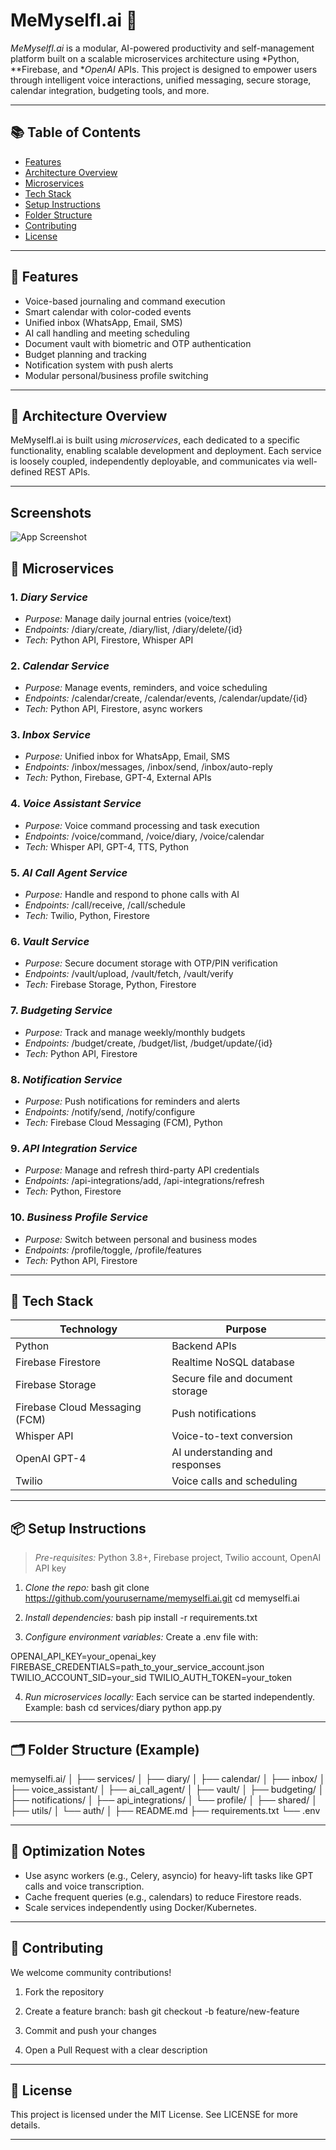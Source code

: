 # MeMyselfI.ai 🧠

*MeMyselfI.ai* is a modular, AI-powered productivity and self-management platform built on a scalable microservices architecture using *Python, **Firebase, and **OpenAI* APIs. This project is designed to empower users through intelligent voice interactions, unified messaging, secure storage, calendar integration, budgeting tools, and more.

---

## 📚 Table of Contents

- [Features](#features)
- [Architecture Overview](#architecture-overview)
- [Microservices](#microservices)
- [Tech Stack](#tech-stack)
- [Setup Instructions](#setup-instructions)
- [Folder Structure](#folder-structure)
- [Contributing](#contributing)
- [License](#license)

---

## 🚀 Features

- Voice-based journaling and command execution
- Smart calendar with color-coded events
- Unified inbox (WhatsApp, Email, SMS)
- AI call handling and meeting scheduling
- Document vault with biometric and OTP authentication
- Budget planning and tracking
- Notification system with push alerts
- Modular personal/business profile switching

---

## 🧩 Architecture Overview

MeMyselfI.ai is built using *microservices*, each dedicated to a specific functionality, enabling scalable development and deployment. Each service is loosely coupled, independently deployable, and communicates via well-defined REST APIs.

---
## Screenshots

![App Screenshot]((https://github.com/AbdullahRafiq463/me_myselfi_ai/blob/main/IMG-20250728-WA0017.jpg))

## 🔧 Microservices

### 1. *Diary Service*
- *Purpose:* Manage daily journal entries (voice/text)
- *Endpoints:* /diary/create, /diary/list, /diary/delete/{id}
- *Tech:* Python API, Firestore, Whisper API

### 2. *Calendar Service*
- *Purpose:* Manage events, reminders, and voice scheduling
- *Endpoints:* /calendar/create, /calendar/events, /calendar/update/{id}
- *Tech:* Python API, Firestore, async workers

### 3. *Inbox Service*
- *Purpose:* Unified inbox for WhatsApp, Email, SMS
- *Endpoints:* /inbox/messages, /inbox/send, /inbox/auto-reply
- *Tech:* Python, Firebase, GPT-4, External APIs

### 4. *Voice Assistant Service*
- *Purpose:* Voice command processing and task execution
- *Endpoints:* /voice/command, /voice/diary, /voice/calendar
- *Tech:* Whisper API, GPT-4, TTS, Python

### 5. *AI Call Agent Service*
- *Purpose:* Handle and respond to phone calls with AI
- *Endpoints:* /call/receive, /call/schedule
- *Tech:* Twilio, Python, Firestore

### 6. *Vault Service*
- *Purpose:* Secure document storage with OTP/PIN verification
- *Endpoints:* /vault/upload, /vault/fetch, /vault/verify
- *Tech:* Firebase Storage, Python, Firestore

### 7. *Budgeting Service*
- *Purpose:* Track and manage weekly/monthly budgets
- *Endpoints:* /budget/create, /budget/list, /budget/update/{id}
- *Tech:* Python API, Firestore

### 8. *Notification Service*
- *Purpose:* Push notifications for reminders and alerts
- *Endpoints:* /notify/send, /notify/configure
- *Tech:* Firebase Cloud Messaging (FCM), Python

### 9. *API Integration Service*
- *Purpose:* Manage and refresh third-party API credentials
- *Endpoints:* /api-integrations/add, /api-integrations/refresh
- *Tech:* Python, Firestore

### 10. *Business Profile Service*
- *Purpose:* Switch between personal and business modes
- *Endpoints:* /profile/toggle, /profile/features
- *Tech:* Python API, Firestore

---

## 🧠 Tech Stack

| Technology        | Purpose                             |
|-------------------|-------------------------------------|
| Python            | Backend APIs                        |
| Firebase Firestore| Realtime NoSQL database             |
| Firebase Storage  | Secure file and document storage    |
| Firebase Cloud Messaging (FCM) | Push notifications     |
| Whisper API       | Voice-to-text conversion            |
| OpenAI GPT-4      | AI understanding and responses      |
| Twilio            | Voice calls and scheduling          |

---

## 📦 Setup Instructions

> *Pre-requisites:* Python 3.8+, Firebase project, Twilio account, OpenAI API key

1. *Clone the repo:*
bash
git clone https://github.com/yourusername/memyselfi.ai.git
cd memyselfi.ai


2. *Install dependencies:*
bash
pip install -r requirements.txt


3. *Configure environment variables:*
Create a .env file with:

OPENAI_API_KEY=your_openai_key
FIREBASE_CREDENTIALS=path_to_your_service_account.json
TWILIO_ACCOUNT_SID=your_sid
TWILIO_AUTH_TOKEN=your_token


4. *Run microservices locally:*
Each service can be started independently. Example:
bash
cd services/diary
python app.py


---

## 🗂 Folder Structure (Example)


memyselfi.ai/
│
├── services/
│   ├── diary/
│   ├── calendar/
│   ├── inbox/
│   ├── voice_assistant/
│   ├── ai_call_agent/
│   ├── vault/
│   ├── budgeting/
│   ├── notifications/
│   ├── api_integrations/
│   └── profile/
│
├── shared/
│   ├── utils/
│   └── auth/
│
├── README.md
├── requirements.txt
└── .env


---

## 📢 Optimization Notes

- Use async workers (e.g., Celery, asyncio) for heavy-lift tasks like GPT calls and voice transcription.
- Cache frequent queries (e.g., calendars) to reduce Firestore reads.
- Scale services independently using Docker/Kubernetes.

---

## 🤝 Contributing

We welcome community contributions!

1. Fork the repository
2. Create a feature branch:
   bash
   git checkout -b feature/new-feature
   
3. Commit and push your changes
4. Open a Pull Request with a clear description

---

## 📄 License

This project is licensed under the MIT License. See LICENSE for more details.

---
